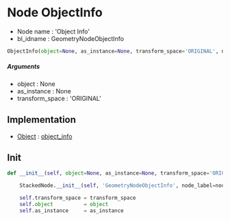 # Node ObjectInfo

- Node name : 'Object Info'
- bl_idname : GeometryNodeObjectInfo


``` python
ObjectInfo(object=None, as_instance=None, transform_space='ORIGINAL', node_label=None, node_color=None)
```
##### Arguments

- object : None
- as_instance : None
- transform_space : 'ORIGINAL'

## Implementation

- [Object](/docs/GeoNodes/Object.md) : [object_info](/docs/GeoNodes/Object.md#object_info)

## Init

``` python
def __init__(self, object=None, as_instance=None, transform_space='ORIGINAL', node_label=None, node_color=None):

    StackedNode.__init__(self, 'GeometryNodeObjectInfo', node_label=node_label, node_color=node_color)

    self.transform_space = transform_space
    self.object          = object
    self.as_instance     = as_instance
```
